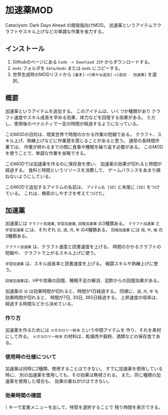 # 加速薬MOD
Cataclysm: Dark Days Ahead の開発版向けMOD。
加速薬というアイテムでクラフトやスキル上げなどの単調な作業を省力する。

## インストール

1. Githubのページにある `Code -> Download ZIP` からダウンロードする。
2. `mods` フォルダを `data/mods` または `mods` にコピーする。
3. 世界生成時のMODリストから `[基本]->[様々な追加]->[追加 - 加速薬]` を選択。

## 概要
加速薬というアイテムを追加する。
このアイテムは、いくつか種類があり
クラフト速度やスキル成長を早める効果、体力などを回復する効果がある。
ただし、使用後のペナルティで一定の時間が経過するようになっている。

このMODの目的は、現実世界で時間のかかる作業の短縮である。
クラフト、スキル上げ、熟練上げなどに作業感を感じることがあると思う。
通常の長時間作業では、
作業が終わるまでの間に食事や睡眠を繰り返す必要がある。
このMODを使うことで、単調な作業を省略できる。

このMODでは加速薬を作るのに保存食を使い、
加速薬の効果が切れると時間が経過する。
食料と時間というリソースを消費して、
ゲームバランスをあまり損ねないようにしている。

このMODで追加するアイテムの名前は、
`アイテム名 [SD]` と末尾に `[SD]` をつけている。
これは、検索のしやすさを考えてつけた。

## 加速薬
加速薬には `クラフト加速薬`, `学習加速薬`, `回復加速薬` の3種類ある。
`クラフト加速薬` と `学習加速薬` には、それぞれ `日`, `週`, `月`, `年` の4種類ある。
`回復加速薬` には `弱`, `中`, `強` の3種類ある。

`クラフト加速薬` は、クラフト速度と読書速度を上げる。
時間のかかるクラフトの短縮や、
クラフトで上がるスキル上げに使う。

`学習加速薬` は、スキル成長率と読書速度を上げる。
戦闘スキルや熟練上げに使う。

`回復加速薬`は、HPや苦痛の回復、睡眠不足の解消、泥酔からの回復効果がある。

加速薬の `日` は効果時間が切れると、時間が1日経過する。
同様に、`週`, `月`, `年` も効果時間が切れると、
時間が7日, 30日, 365日経過する。
上昇速度の倍率は、経過する時間などから決めている。

### 作り方
加速薬を作るためには `メガカロリー粉末` という中間アイテムを
作り、それを素材にして作る。
`メガカロリー粉末` の材料は、乾燥肉や穀粉、酒類などの保存食である。

### 使用時の仕様について
加速薬は同時に2種類、使用することはできない。
すでに加速薬を使用している時に、
別の加速薬を使用しても、その効果は無視される。
また、同じ種類の加速薬を使用した場合も、
効果の重ねがけはできない。

### 効果時間の確認
`[` キーで変異メニューを出して、特質を選択することで
残り時間を表示できる。
